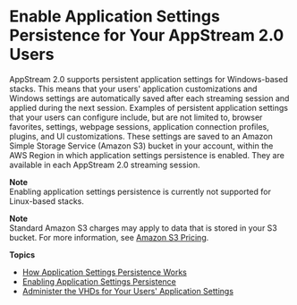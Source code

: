 # Enable Application Settings Persistence for Your AppStream 2\.0 Users<a name="app-settings-persistence"></a>

AppStream 2\.0 supports persistent application settings for Windows\-based stacks\. This means that your users' application customizations and Windows settings are automatically saved after each streaming session and applied during the next session\. Examples of persistent application settings that your users can configure include, but are not limited to, browser favorites, settings, webpage sessions, application connection profiles, plugins, and UI customizations\. These settings are saved to an Amazon Simple Storage Service \(Amazon S3\) bucket in your account, within the AWS Region in which application settings persistence is enabled\. They are available in each AppStream 2\.0 streaming session\. 

**Note**  
Enabling application settings persistence is currently not supported for Linux\-based stacks\.

**Note**  
Standard Amazon S3 charges may apply to data that is stored in your S3 bucket\. For more information, see [Amazon S3 Pricing](https://aws.amazon.com/s3/pricing/)\.

**Topics**
+ [How Application Settings Persistence Works](how-it-works-app-settings-persistence.md)
+ [Enabling Application Settings Persistence](enabling-app-settings-persistence.md)
+ [Administer the VHDs for Your Users' Application Settings](administer-app-settings-vhds.md)